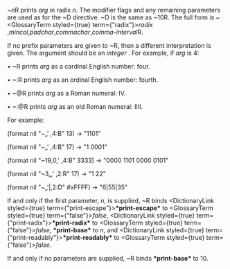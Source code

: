  



&#126;*n*R prints *arg* in radix *n*. The modifier flags and any remaining parameters are used as for the &#126;D directive. &#126;D is the same as &#126;10R. The full form is &#126;<GlossaryTerm styled={true} term={"radix"}><i>radix</i></GlossaryTerm> ,*mincol*,*padchar*,*commachar*,*comma-interval*R. 



If no prefix parameters are given to &#126;R, then a different interpretation is given. The argument should be an *integer* . For example, if *arg* is 4: 



*•* &#126;R prints *arg* as a cardinal English number: four. 



*•* &#126;:R prints *arg* as an ordinal English number: fourth. 



*•* &#126;@R prints *arg* as a Roman numeral: IV. 







 



 



*•* &#126;:@R prints *arg* as an old Roman numeral: IIII. 



For example: 



(format nil "&#126;„’ ,4:B" 13) → "1101" 



(format nil "&#126;„’ ,4:B" 17) → "1 0001" 



(format nil "&#126;19,0,’ ,4:B" 3333) → "0000 1101 0000 0101" 



(format nil "&#126;3„,’ ,2:R" 17) → "1 22" 



(format nil "&#126;„’|,2:D" #xFFFF) → "6|55|35" 



If and only if the first parameter, *n*, is supplied, &#126;R binds <DictionaryLink styled={true} term={"print-escape"}><b>\*print-escape\*</b></DictionaryLink> to <GlossaryTerm styled={true} term={"false"}><i>false</i></GlossaryTerm>, <DictionaryLink styled={true} term={"print-radix"}><b>\*print-radix\*</b></DictionaryLink> to <GlossaryTerm styled={true} term={"false"}><i>false</i></GlossaryTerm>, **\*print-base\*** to *n*, and <DictionaryLink styled={true} term={"print-readably"}><b>\*print-readably\*</b></DictionaryLink> to <GlossaryTerm styled={true} term={"false"}><i>false</i></GlossaryTerm>. 



If and only if no parameters are supplied, &#126;R binds **\*print-base\*** to 10. 



